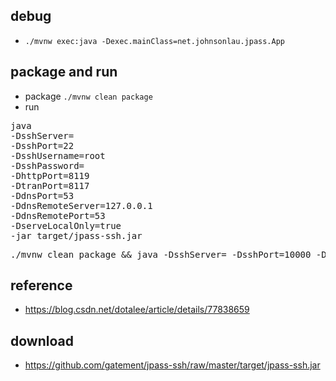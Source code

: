 ## debug
* `./mvnw exec:java -Dexec.mainClass=net.johnsonlau.jpass.App`

## package and run
* package `./mvnw clean package`
* run 
<pre>
java 
-DsshServer=
-DsshPort=22 
-DsshUsername=root 
-DsshPassword= 
-DhttpPort=8119 
-DtranPort=8117
-DdnsPort=53
-DdnsRemoteServer=127.0.0.1
-DdnsRemotePort=53
-DserveLocalOnly=true
-jar target/jpass-ssh.jar
</pre>
<pre>
./mvnw clean package && java -DsshServer= -DsshPort=10000 -DsshPassword= -DhttpPort=9119 -DtranPort=9117 -DdnsPort=9053 -DserveLocalOnly=false -jar target/jpass-ssh.jar
</pre>

## reference
* https://blog.csdn.net/dotalee/article/details/77838659

## download
* https://github.com/gatement/jpass-ssh/raw/master/target/jpass-ssh.jar
